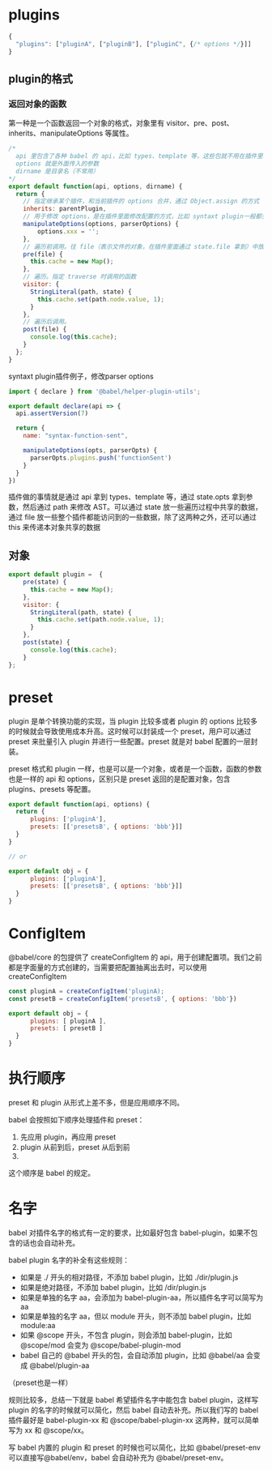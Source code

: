 # plugins
```js
{
  "plugins": ["pluginA", ["pluginB"], ["pluginC", {/* options */}]]
}
```
## plugin的格式
### 返回对象的函数
第一种是一个函数返回一个对象的格式，对象里有 visitor、pre、post、inherits、manipulateOptions 等属性。
```js
/*
  api 里包含了各种 babel 的 api，比如 types、template 等，这些包就不用在插件里单独单独引入了，直接取来用就行
  options 就是外面传入的参数
  dirname 是目录名（不常用）
*/
export default function(api, options, dirname) {
  return {
    // 指定继承某个插件，和当前插件的 options 合并，通过 Object.assign 的方式
    inherits: parentPlugin,
    // 用于修改 options，是在插件里面修改配置的方式，比如 syntaxt plugin一般都会修改 parser options
    manipulateOptions(options, parserOptions) {
        options.xxx = '';
    },
    // 遍历前调用。往 file（表示文件的对象，在插件里面通过 state.file 拿到）中放一些东西，在遍历的过程中取出来
    pre(file) {
      this.cache = new Map();
    },
    // 遍历。指定 traverse 时调用的函数
    visitor: {
      StringLiteral(path, state) {
        this.cache.set(path.node.value, 1);
      }
    },
    // 遍历后调用。
    post(file) {
      console.log(this.cache);
    }
  };
}
```

syntaxt plugin插件例子，修改parser options
```js
import { declare } from '@babel/helper-plugin-utils';

export default declare(api => {
  api.assertVersion(7)

  return {
    name: "syntax-function-sent",

    manipulateOptions(opts, parserOpts) {
      parserOpts.plugins.push('functionSent')
    }
  }
})
```

插件做的事情就是通过 api 拿到 types、template 等，通过 state.opts 拿到参数，然后通过 path 来修改 AST。可以通过 state 放一些遍历过程中共享的数据，通过 file 放一些整个插件都能访问到的一些数据，除了这两种之外，还可以通过 this 来传递本对象共享的数据

## 对象
```js
export default plugin =  {
    pre(state) {
      this.cache = new Map();
    },
    visitor: {
      StringLiteral(path, state) {
        this.cache.set(path.node.value, 1);
      }
    },
    post(state) {
      console.log(this.cache);
    }
};
```
# preset

plugin 是单个转换功能的实现，当 plugin 比较多或者 plugin 的 options 比较多的时候就会导致使用成本升高。这时候可以封装成一个 preset，用户可以通过 preset 来批量引入 plugin 并进行一些配置。preset 就是对 babel 配置的一层封装。

preset 格式和 plugin 一样，也是可以是一个对象，或者是一个函数，函数的参数也是一样的 api 和 options，区别只是 preset 返回的是配置对象，包含 plugins、presets 等配置。

```js
export default function(api, options) {
  return {
      plugins: ['pluginA'],
      presets: [['presetsB', { options: 'bbb'}]]
  }
}

// or

export default obj = {
      plugins: ['pluginA'],
      presets: [['presetsB', { options: 'bbb'}]]
  }
}
```

# ConfigItem
@babel/core 的包提供了 createConfigItem 的 api，用于创建配置项。我们之前都是字面量的方式创建的，当需要把配置抽离出去时，可以使用 createConfigItem

```js
const pluginA = createConfigItem('pluginA);
const presetB = createConfigItem('presetsB', { options: 'bbb'})

export default obj = {
      plugins: [ pluginA ],
      presets: [ presetB ]
  }
}
```
# 执行顺序
preset 和 plugin 从形式上差不多，但是应用顺序不同。

babel 会按照如下顺序处理插件和 preset：

1. 先应用 plugin，再应用 preset
2. plugin 从前到后，preset 从后到前
3. 
这个顺序是 babel 的规定。

# 名字
babel 对插件名字的格式有一定的要求，比如最好包含 babel-plugin，如果不包含的话也会自动补充。

babel plugin 名字的补全有这些规则：

- 如果是 ./ 开头的相对路径，不添加 babel plugin，比如 ./dir/plugin.js
- 如果是绝对路径，不添加 babel plugin，比如 /dir/plugin.js
- 如果是单独的名字 aa，会添加为 babel-plugin-aa，所以插件名字可以简写为 aa
- 如果是单独的名字 aa，但以 module 开头，则不添加 babel plugin，比如 module:aa
- 如果 @scope 开头，不包含 plugin，则会添加 babel-plugin，比如 @scope/mod 会变为 @scope/babel-plugin-mod
- babel 自己的 @babel 开头的包，会自动添加 plugin，比如 @babel/aa 会变成 @babel/plugin-aa

（preset也是一样）


规则比较多，总结一下就是 babel 希望插件名字中能包含 babel plugin，这样写 plugin 的名字的时候就可以简化，然后 babel 自动去补充。所以我们写的 babel 插件最好是 babel-plugin-xx 和 @scope/babel-plugin-xx 这两种，就可以简单写为 xx 和 @scope/xx。

写 babel 内置的 plugin 和 preset 的时候也可以简化，比如 @babel/preset-env 可以直接写@babel/env，babel 会自动补充为 @babel/preset-env。